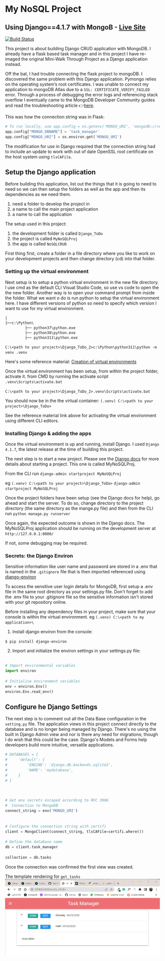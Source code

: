 # My NoSQL Project

## Using Django==4.1.7 with MongoB - [Live Site](https://mongo-django-crud.herokuapp.com/)

[![Build Status](https://app.travis-ci.com/ddeveloper72/MyProjectEnvt.svg?branch=master)](https://app.travis-ci.com/ddeveloper72/MyProjectEnvt)

This project is about building Django CRUD application with MongoDB. I already have a flask based task manager and in this project I have re-imaged the original Mini-Walk Through Project as a Django application instead.

Off the bat, I had trouble connecting the flask project to mongoDB. I discovered the same problem with this Django application. Pymongo relies on the operating system’s root certificates. I was unable to connect my application to mongoDB Atlas due to a `SSL: CERTIFICATE_VERIFY_FAILED` error. Through a process of debugging the error logs and referencing stack overflow I eventually came to the MongoDB Developer Community guides and read the troubleshooting article 👉[here](https://www.mongodb.com/community/forums/t/serverselectiontimeouterror-ssl-certificate-verify-failed-trying-to-understand-the-origin-of-the-problem/115288).

This was how the connection string was in Flask:

```python
# To run locally, use app.config = os.getenv('MONGO_URI', 'mongodb://<username>:<password>@ds155352.mlab.com:55352/task_manager')
app.config["MONGO_DBNAME"] = 'task_manager'
app.config["MONGO_URI"] = os.environ.get('MONGO_URI')
```

The modification for use in Django required that the connection string had to include an update to work with out of date OpenSSL root certificate on the host system using `tlsCAFile`.

## Setup the Django application

Before building this application, list out the things that it is going to need to need so we can then setup the folders as well as the app and then its dependencies as we need them.

1. need a folder to develop the project in
2. a name to call the main project application
3. a name to call the application

The setup used in this project:

1. the development folder is called `Django_ToDo`
2. the project is called `MyNoSQLProj`
3. the app is called `NoSQLCRUD`

First thing first, create a folder in a file directory where you like to work on your development projects and then change directory (cd) into that folder.

### Setting up the virtual environment

Next setup is to setup a python virtual environment in the new file directory. I use cmd as the default CLI Visual Studio Code, so use vs code to open the the new folder. Another way is to open your command prompt from inside the folder. What we want o do is run python to setup the virtual environment here. I have different versions of python so need to specify which version I want to use for my virtual environment.

```
|
├──c:\Python\
         ├── python37\python.exe
         ├── python38\python.exe
         ├── python311\python.exe

```

`C:\<path to your project>\Django_ToDo_2>c:\Python\python311\python -m venv .venv`

Here's some reference material: [Creation of virtual environments](https://docs.python.org/3/library/venv.html)

Once the virtual environment has been setup, from within the project folder, activate it.
from CMD by running the activate script `.venv\Scripts\activate.bat`

`C:\<path to your project>\Django_ToDo_2>.venv\Scripts\activate.bat`

You should now be in the the virtual container:
`(.venv) C:\<path to your project>\Django_ToDo>`

See the reference material link above for activating the virtual environment using different CLI editors.

### Installing Django & adding the apps

Once the virtual environment is up and running, install Django.  I used `Django 4.1.7`, the latest release at the time of building this project.

The next step is to start a new project.  Please see the [Django docs](https://docs.djangoproject.com/en/4.1/intro/tutorial01/) for more details about starting a project.  This one is called MyNoSQLProj.

From the CLI run `django-admin startproject MyNoSQLProj`

eg  `(.venv) C:\<path to your project>\Django_ToDo>` `django-admin startproject MyNoSQLProj`

Once the project folders have been setup (see the Django docs for help), go ahead and start the server.  To do so, change directory to the project directory (the same directory as the mange.py file) and then from the CLI run `python manage.py runserver`

Once again, the expected outcome is shown in the Django docs.  The MyNoSQLProj application should be running on the development server at `http://127.0.0.1:8000/`

If not, some debugging may be required.


### Secrets: the Django Environ

Sensitive information like user name and password are stored in a .env that is named in the `.gitignore` file that is then imported referenced using [django-environ](https://pypi.org/project/django-environ/)

To access the sensitive user login details for MongoDB, first setup a .env file in the same root directory as your settings.py file. Don't forget to add the .env file to your .gitignore file so the sensitive information isn't stored with your git repository online.

Before installing any dependency files in your project, make sure that your console is within the virtual environment.
eg `(.venv) C:\<path to my application>\`

1. Install django environ from the console:

`$ pip install django-environ`

2. Import and initialize the environ settings in your settings.py file:

```python

# Import environmental variables
import environ

# Initialise environment variables
env = environ.Env()
environ.Env.read_env()

```

## Configure he Django Settings

The next step is to comment out all the Data Base configuration in the `setting.py` file. The application views in this project connect directly to the database and is no longer being managed by Django. There's no using the built in Django Admin view and nor is there any need for migrations; though I do wish that this could be the case. Django's Models and Forms help developers build more intuitive, versatile applications.

```python
# DATABASES = {
#     'default': {
#         'ENGINE': 'django.db.backends.sqlite3',
#         'NAME': 'mydatabase',
#     }
# }

```

```python


# Get env secrets escaped according to RFC 3986
#  Connection to MongoDB
connect_string = env('MONGO_URI')


# Configure the connection string with certifi
client = MongoClient(connect_string, tlsCAFile=certifi.where())

# Define the database name
db = client.task_manager

collection = db.tasks
```

Once the connection was confirmed the first view was created.

The template rendering for `get_tasks`
![Task Manager](https://github.com/ddeveloper72/MyProjectEnvt/blob/master/MyNoSQLProj/static/img/all_tasks.jpg 'Fig 1 showing Task Manager')
